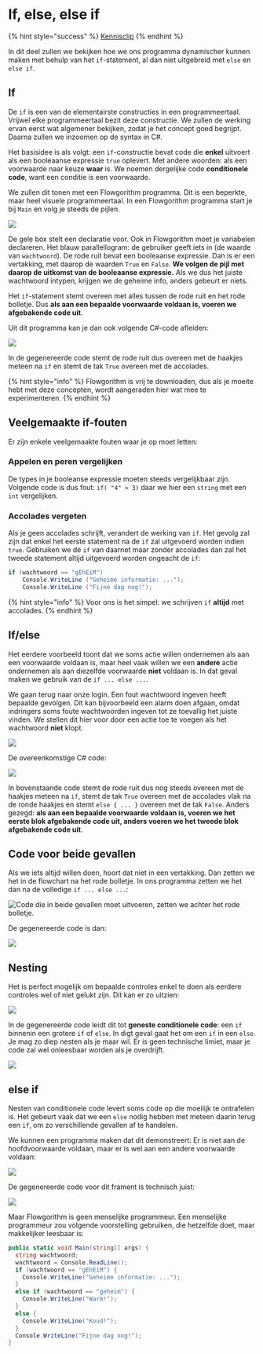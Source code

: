 # If, else, else if

{% hint style="success" %}
[Kennisclip](https://ap.cloud.panopto.eu/Panopto/Pages/Viewer.aspx?id=e78ccafd-9804-40cc-8744-adbe00e37ac0)
{% endhint %}

In dit deel zullen we bekijken hoe we ons programma dynamischer kunnen maken met behulp van het `if`-statement, al dan niet uitgebreid met `else` en `else if`.

## If

De `if` is een van de elementairste constructies in een programmeertaal. Vrijwel elke programmeertaal bezit deze constructie. We zullen de werking ervan eerst wat algemener bekijken, zodat je het concept goed begrijpt. Daarna zullen we inzoomen op de syntax in C#.

Het basisidee is als volgt: een `if`-constructie bevat code die **enkel** uitvoert als een booleaanse expressie `true` oplevert. Met andere woorden: als een voorwaarde naar keuze **waar** is. We noemen dergelijke code **conditionele code**, want een conditie is een voorwaarde.

We zullen dit tonen met een Flowgorithm programma. Dit is een beperkte, maar heel visuele programmeertaal. In een Flowgorithm programma start je bij `Main` en volg je steeds de pijlen.

![](<../../.gitbook/assets/Screenshot from 2021-10-11 13-41-12.png>)

De gele box stelt een declaratie voor. Ook in Flowgorithm moet je variabelen declareren. Het blauw parallellogram: de gebruiker geeft iets in (de waarde van `wachtwoord`). De rode ruit bevat een booleaanse expressie. Dan is er een vertakking, met daarop de waarden `True` en `False`. **We volgen de pijl met daarop de uitkomst van de booleaanse expressie.** Als we dus het juiste wachtwoord intypen, krijgen we de geheime info, anders gebeurt er niets.

Het `if`-statement stemt overeen met alles tussen de rode ruit en het rode bolletje. Dus **als aan een bepaalde voorwaarde voldaan is, voeren we afgebakende code uit**.

Uit dit programma kan je dan ook volgende C#-code afleiden:

![](<../../.gitbook/assets/Screenshot from 2021-10-11 13-41-57.png>)

In de gegenereerde code stemt de rode ruit dus overeen met de haakjes meteen na `if` en stemt de tak `True` overeen met de accolades.

{% hint style="info" %}
Flowgorithm is vrij te downloaden, dus als je moeite hebt met deze concepten, wordt aangeraden hier wat mee te experimenteren.
{% endhint %}

## Veelgemaakte if-fouten

Er zijn enkele veelgemaakte fouten waar je op moet letten:

### Appelen en peren vergelijken

De types in je booleanse expressie moeten steeds vergelijkbaar zijn. Volgende code is dus fout: `if( "4" > 3)` daar we hier een `string` met een `int` vergelijken.

### Accolades vergeten

Als je geen accolades schrijft, verandert de werking van `if`. Het gevolg zal zijn dat enkel het eerste statement na de `if` zal uitgevoerd worden indien `true`. Gebruiken we de `if` van daarnet maar zonder accolades dan zal het tweede statement altijd uitgevoerd worden ongeacht de `if`:

```csharp
if (wachtwoord == "gEhEiM")
    Console.WriteLine ("Geheime informatie: ...");
    Console.WriteLine ("Fijne dag nog!");
```

{% hint style="info" %}
Voor ons is het simpel: we schrijven `if` **altijd** met accolades.
{% endhint %}

## If/else

Het eerdere voorbeeld toont dat we soms actie willen ondernemen als aan een voorwaarde voldaan is, maar heel vaak willen we een **andere** actie ondernemen als aan diezelfde voorwaarde **niet** voldaan is. In dat geval maken we gebruik van de `if ... else ...`.

We gaan terug naar onze login. Een fout wachtwoord ingeven heeft bepaalde gevolgen. Dit kan bijvoorbeeld een alarm doen afgaan, omdat indringers soms foute wachtwoorden ingeven tot ze toevallig het juiste vinden. We stellen dit hier voor door een actie toe te voegen als het wachtwoord **niet** klopt.

![](<../../.gitbook/assets/Screenshot from 2021-10-11 13-43-49.png>)

De overeenkomstige C# code:

![](<../../.gitbook/assets/Screenshot from 2021-10-11 13-44-53.png>)

In bovenstaande code stemt de rode ruit dus nog steeds overeen met de haakjes meteen na `if`, stemt de tak `True` overeen met de accolades vlak na de ronde haakjes en stemt `else { ... }` overeen met de tak `False`. Anders gezegd: **als aan een bepaalde voorwaarde voldaan is, voeren we het eerste blok afgebakende code uit, anders voeren we het tweede blok afgebakende code uit**.

## Code voor beide gevallen

Als we iets altijd willen doen, hoort dat niet in een vertakking. Dan zetten we het in de flowchart na het rode bolletje. In ons programma zetten we het dan na de volledige `if ... else ...`:

![Code die in beide gevallen moet uitvoeren, zetten we achter het rode bolletje.](<../../.gitbook/assets/Screenshot from 2021-10-11 13-46-22.png>)

De gegenereerde code is dan:

![](<../../.gitbook/assets/Screenshot from 2021-10-11 13-47-33 (1).png>)

## Nesting

Het is perfect mogelijk om bepaalde controles enkel te doen als eerdere controles wel of niet gelukt zijn. Dit kan er zo uitzien:

![](<../../.gitbook/assets/Screenshot from 2021-10-11 13-50-00.png>)

In de gegenereerde code leidt dit tot **geneste conditionele code**: een `if` binnenin een grotere `if` of `else`. In digt geval gaat het om een `if` in een `else`. Je mag zo diep nesten als je maar wil. Er is geen technische limiet, maar je code zal wel onleesbaar worden als je overdrijft.

![](<../../.gitbook/assets/Screenshot from 2021-10-11 13-50-31.png>)

## else if

Nesten van conditionele code levert soms code op die moeilijk te ontrafelen is. Het gebeurt vaak dat we een `else` nodig hebben met meteen daarin terug een `if`, om zo verschillende gevallen af te handelen.

We kunnen een programma maken dat dit demonstreert: Er is niet aan de hoofdvoorwaarde voldaan, maar er is wel aan een andere voorwaarde voldaan:

![](<../../.gitbook/assets/Screenshot from 2021-10-11 13-52-55.png>)

De gegenereerde code voor dit frament is technisch juist:

![](<../../.gitbook/assets/Screenshot from 2021-10-11 13-54-52.png>)

Maar Flowgorithm is geen menselijke programmeur. Een menselijke programmeur zou volgende voorstelling gebruiken, die hetzelfde doet, maar makkelijker leesbaar is:

```csharp
public static void Main(string[] args) {
  string wachtwoord;
  wachtwoord = Console.ReadLine();
  if (wachtwoord == "gEhEiM") {
    Console.WriteLine("Geheime informatie: ...");
  }
  else if (wachtwoord == "geheim") {
    Console.WriteLine("Warm!");
  }
  else {
    Console.WriteLine("Koud!");
  }
  Console.WriteLine("Fijne dag nog!");
}
```
